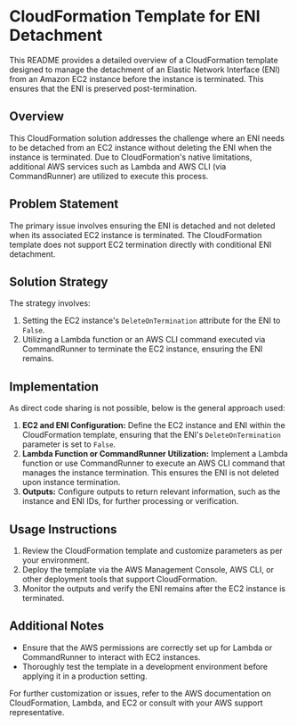 # CloudFormation Template for ENI Detachment

This README provides a detailed overview of a CloudFormation template designed to manage the detachment of an Elastic Network Interface (ENI) from an Amazon EC2 instance before the instance is terminated. This ensures that the ENI is preserved post-termination.

## Overview

This CloudFormation solution addresses the challenge where an ENI needs to be detached from an EC2 instance without deleting the ENI when the instance is terminated. Due to CloudFormation's native limitations, additional AWS services such as Lambda and AWS CLI (via CommandRunner) are utilized to execute this process.

## Problem Statement

The primary issue involves ensuring the ENI is detached and not deleted when its associated EC2 instance is terminated. The CloudFormation template does not support EC2 termination directly with conditional ENI detachment.

## Solution Strategy

The strategy involves:
1. Setting the EC2 instance's `DeleteOnTermination` attribute for the ENI to `False`.
2. Utilizing a Lambda function or an AWS CLI command executed via CommandRunner to terminate the EC2 instance, ensuring the ENI remains.

## Implementation

As direct code sharing is not possible, below is the general approach used:

1. **EC2 and ENI Configuration:** Define the EC2 instance and ENI within the CloudFormation template, ensuring that the ENI's `DeleteOnTermination` parameter is set to `False`.
2. **Lambda Function or CommandRunner Utilization:** Implement a Lambda function or use CommandRunner to execute an AWS CLI command that manages the instance termination. This ensures the ENI is not deleted upon instance termination.
3. **Outputs:** Configure outputs to return relevant information, such as the instance and ENI IDs, for further processing or verification.

## Usage Instructions

1. Review the CloudFormation template and customize parameters as per your environment.
2. Deploy the template via the AWS Management Console, AWS CLI, or other deployment tools that support CloudFormation.
3. Monitor the outputs and verify the ENI remains after the EC2 instance is terminated.

## Additional Notes

- Ensure that the AWS permissions are correctly set up for Lambda or CommandRunner to interact with EC2 instances.
- Thoroughly test the template in a development environment before applying it in a production setting.

For further customization or issues, refer to the AWS documentation on CloudFormation, Lambda, and EC2 or consult with your AWS support representative.

